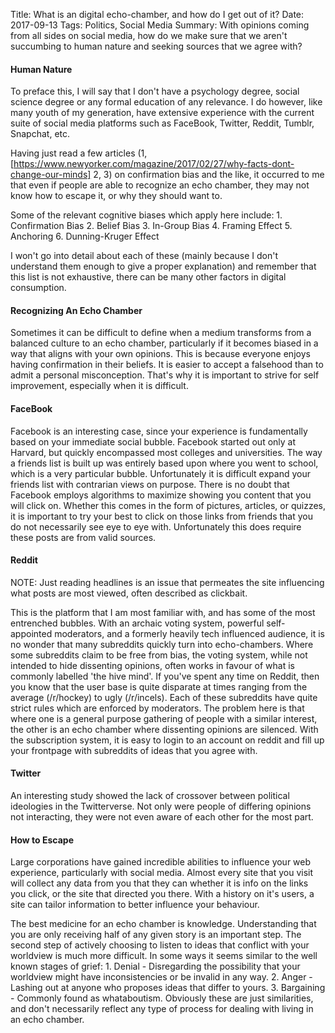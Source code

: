 Title: What is an digital echo-chamber, and how do I get out of it?
Date: 2017-09-13
Tags: Politics, Social Media
Summary: With opinions coming from all sides on social media, how do we make sure that we aren't succumbing to human nature and seeking sources that we agree with?

#### Human Nature

To preface this, I will say that I don't have a psychology degree, social science degree or any formal education of any relevance. I do however, like many youth of my generation, have extensive experience with the current suite of social media platforms such as FaceBook, Twitter, Reddit, Tumblr, Snapchat, etc.

Having just read a few articles (1,[https://www.newyorker.com/magazine/2017/02/27/why-facts-dont-change-our-minds] 2, 3) on confirmation bias and the like, it occurred to me that even if people are able to recognize an echo chamber, they may not know how to escape it, or why they should want to.

Some of the relevant cognitive biases which apply here include:
    1. Confirmation Bias
    2. Belief Bias
    3. In-Group Bias
    4. Framing Effect
    5. Anchoring
    6. Dunning-Kruger Effect

I won't go into detail about each of these (mainly because I don't understand them enough to give a proper explanation) and remember that this list is not exhaustive, there can be many other factors in digital consumption.

#### Recognizing An Echo Chamber

Sometimes it can be difficult to define when a medium transforms from a balanced culture to an echo chamber, particularly if it becomes biased in a way that aligns with your own opinions. This is because everyone enjoys having confirmation in their beliefs. It is easier to accept a falsehood than to admit a personal misconception. That's why it is important to strive for self improvement, especially when it is difficult.

#### FaceBook

Facebook is an interesting case, since your experience is fundamentally based on your immediate social bubble. Facebook started out only at Harvard, but quickly encompassed most colleges and universities. The way a friends list is built up was entirely based upon where you went to school, which is a very particular bubble. Unfortunately it is difficult expand your friends list with contrarian views on purpose. There is no doubt that Facebook employs algorithms to maximize showing you content that you will click on. Whether this comes in the form of pictures, articles, or quizzes, it is important to try your best to click on those links from friends that you do not necessarily see eye to eye with. Unfortunately this does require these posts are from valid sources.

#### Reddit

NOTE: Just reading headlines is an issue that permeates the site influencing what posts are most viewed, often described as clickbait.

This is the platform that I am most familiar with, and has some of the most entrenched bubbles. With an archaic voting system, powerful self-appointed moderators, and a formerly heavily tech influenced audience, it is no wonder that many subreddits quickly turn into echo-chambers. Where some subreddits claim to be free from bias, the voting system, while not intended to hide dissenting opinions, often works in favour of what is commonly labelled 'the hive mind'. If you've spent any time on Reddit, then you know that the user base is quite disparate at times ranging from the average (/r/hockey) to ugly (/r/incels). Each of these subreddits have quite strict rules which are enforced by moderators. The problem here is that where one is a general purpose gathering of people with a similar interest, the other is an echo chamber where dissenting opinions are silenced. With the subscription system, it is easy to login to an account on reddit and fill up your frontpage with subreddits of ideas that you agree with.

#### Twitter

An interesting study showed the lack of crossover between political ideologies in the Twitterverse. Not only were people of differing opinions not interacting, they were not even aware of each other for the most part.

#### How to Escape

Large corporations have gained incredible abilities to influence your web experience, particularly with social media. Almost every site that you visit will collect any data from you that they can whether it is info on the links you click, or the site that directed you there. With a history on it's users, a site can tailor information to better influence your behaviour.

The best medicine for an echo chamber is knowledge. Understanding that you are only receiving half of any given story is an important step. The second step of actively choosing to listen to ideas that conflict with your worldview is much more difficult. In some ways it seems similar to the well known stages of grief:
    1. Denial - Disregarding the possibility that your worldview might have inconsistencies or be invalid in any way.
    2. Anger - Lashing out at anyone who proposes ideas that differ to yours.
    3. Bargaining - Commonly found as whataboutism.
Obviously these are just similarities, and don't necessarily reflect any type of process for dealing with living in an echo chamber.
